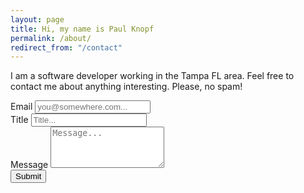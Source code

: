 ```yaml
---
layout: page
title: Hi, my name is Paul Knopf
permalink: /about/
redirect_from: "/contact"
---
```


I am a software developer working in the Tampa FL area. Feel free to contact me about anything interesting. Please, no spam!

<form class="contact-form" role="form" action="http://getsimpleform.com/messages?form_api_token=d5a862fb5da0d743da1e8e22068522b1" method="post">
  <div class="contact-form-email">
    <label for="input-email">Email</label>
    <input type="email" name="email" id="input-email" placeholder="you@somewhere.com...">
  </div>
  <div class="contact-form-title">
    <label for="input-title">Title</label>
    <input type="text" name="title" id="input-title" placeholder="Title...">
  </div>
  <div class="contact-form-message">
    <label for="input-message">Message</label>
    <textarea type="text" name="message" id="input-message" placeholder="Message..." rows="4"></textarea>
  </div>
  <button type="submit" class="contact-form-submit">Submit</button>
</form>
